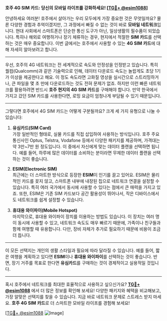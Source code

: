 **호주 4G SIM 카드: 당신의 모바일 라이프를 강화하세요! [[TG💪+ @esim1088](https://t.me/s/esim1088)]**

안녕하세요 여러분! 호주에서 살아가는 우리 모두에게 가장 중요한 것은 무엇일까요? 물론 다양한 경험과 추억이겠지만, 그 과정에서 빠질 수 없는 것이 바로 **모바일 네트워크**입니다. 현대 사회에서 스마트폰은 단순한 통신 도구가 아닌, 일상생활의 필수품이 되었습니다. 특히나 해외로 여행하거나 장기 체류하는 경우, 현지에서 적절한 **SIM 카드**를 선택하는 것은 매우 중요합니다. 이번 글에서는 호주에서 사용할 수 있는 **4G SIM 카드**에 대해 자세히 알아보려고 합니다.

---

우선, 호주의 4G 네트워크는 전 세계적으로 속도와 안정성을 인정받고 있습니다. 특히 퀄컴(Qualcomm)과 같은 기술력으로 인해, 데이터 다운로드 속도는 놀랍게도 초당 1기가 이상을 제공한다고 해요. 이 정도 속도라면 고화질 영상을 실시간으로 스트리밍하거나, 큰 파일을 몇 초 만에 다운로드하는 것도 전혀 문제가 없죠. 하지만 이런 빠른 네트워크를 활용하려면 반드시 **호주 현지의 4G SIM 카드**를 구매해야 합니다. 만약 한국에서 가지고 갔던 SIM 카드를 사용한다면, 로밍 요금이 엄청나게 부담될 수 있기 때문입니다.

---

그렇다면 호주에서 4G SIM 카드는 어떻게 구분될까요? 크게 세 가지 유형으로 나눌 수 있습니다:

1. **유심카드(SIM Card)**  
   가장 일반적인 형태로, 실물 카드를 직접 삽입하여 사용하는 방식입니다. 호주 주요 통신사인 Optus, Telstra, Vodafone 등에서 다양한 패키지를 제공하며, 가격대는 약 3만~7만 원 정도입니다. 이 중에서 자신에게 맞는 데이터 플랜을 선택하면 됩니다. 예를 들어, 하루에 많은 데이터를 소비하는 분이라면 무제한 데이터 플랜을 선택하는 것이 좋습니다.

2. **ESIM(Electronic SIM)**  
   최근에는 더 스마트한 방식으로 등장한 **ESIM**이 인기를 끌고 있어요. ESIM은 물리적인 카드를 꽂지 않고, 스마트폰 내부에 내장된 칩으로 네트워크 연결을 설정할 수 있습니다. 특히 여러 국가에서 동시에 사용할 수 있다는 점에서 큰 매력을 가지고 있죠. 또한, ESIM은 기존 SIM 카드보다 공간 활용성이 뛰어나서, 작은 디바이스에서도 네트워크를 쉽게 설정할 수 있습니다.

3. **휴대용 와이파이(Mobile Hotspot)**  
   마지막으로, 휴대용 와이파이 장치를 이용하는 방법도 있습니다. 이 장치는 여러 명이 동시에 사용할 수 있고, 네트워크 속도도 매우 빠르기 때문에, 가족이나 친구들과 함께 여행할 때 유용합니다. 다만, 장비 자체가 추가로 필요하기 때문에 비용이 조금 더 듭니다.

---

이 모든 선택지는 개인의 생활 스타일과 필요에 따라 달라질 수 있습니다. 예를 들어, 짧은 여행을 계획하고 있다면 **ESIM**이나 **휴대용 와이파이**를 선택하는 것이 좋습니다. 반면, 장기 거주를 목표로 한다면 **유심카드**를 구매하는 것이 경제적이고 실용적일 것입니다.

---

혹시 호주에서 네트워크를 최대한 효율적으로 사용하고 싶으신가요? **[TG💪+ @esim1088](https://t.me/s/esim1088)** 에서 더 많은 정보를 확인해 보세요! 다양한 패키지와 혜택을 비교해보고, 가장 알맞은 선택지를 찾을 수 있습니다. 지금 바로 네트워크 문제로 스트레스 받지 마세요. **호주 4G SIM 카드**로 더 스마트한 모바일 라이프를 경험해 보세요!

[[TG💪+ @esim1088](https://t.me/s/esim1088) ![Image](https://i.postimg.cc/Y0z9fWf4/image.png)]